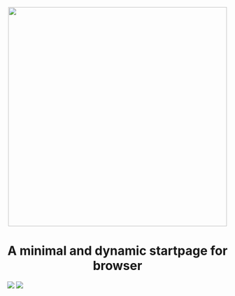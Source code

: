 <p align="center">
    <a href="https://github.com/nusv/sttp">
        <img src="https://i.imgur.com/4je0nS8.png" width="500"></a>
    <h1 align="center">A minimal and dynamic startpage for browser</h1>
</p>
<img src="https://i.imgur.com/gJjuPwa.png">
<img src="https://i.imgur.com/P09xCAJ.png">
